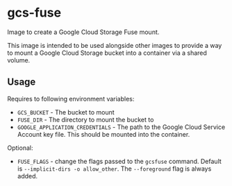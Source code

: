# gcs-fuse
Image to create a Google Cloud Storage Fuse mount.

This image is intended to be used alongside other images to provide a way to mount a Google Cloud Storage bucket into a container via a shared volume.

## Usage

Requires to following environment variables:
  - `GCS_BUCKET` - The bucket to mount
  - `FUSE_DIR` - The directory to mount the bucket to
  - `GOOGLE_APPLICATION_CREDENTIALS` - The path to the Google Cloud Service Account key file. This should be mounted into the container.

Optional:
  - `FUSE_FLAGS` - change the flags passed to the `gcsfuse` command. Default is `--implicit-dirs -o allow_other`.  The `--foreground` flag is always added.